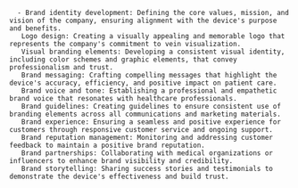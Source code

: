       - Brand identity development: Defining the core values, mission, and vision of the company, ensuring alignment with the device's purpose and benefits.
       Logo design: Creating a visually appealing and memorable logo that represents the company's commitment to vein visualization.
       Visual branding elements: Developing a consistent visual identity, including color schemes and graphic elements, that convey professionalism and trust.
       Brand messaging: Crafting compelling messages that highlight the device's accuracy, efficiency, and positive impact on patient care.
       Brand voice and tone: Establishing a professional and empathetic brand voice that resonates with healthcare professionals.
       Brand guidelines: Creating guidelines to ensure consistent use of branding elements across all communications and marketing materials.
       Brand experience: Ensuring a seamless and positive experience for customers through responsive customer service and ongoing support.
       Brand reputation management: Monitoring and addressing customer feedback to maintain a positive brand reputation.
       Brand partnerships: Collaborating with medical organizations or influencers to enhance brand visibility and credibility.
       Brand storytelling: Sharing success stories and testimonials to demonstrate the device's effectiveness and build trust.


